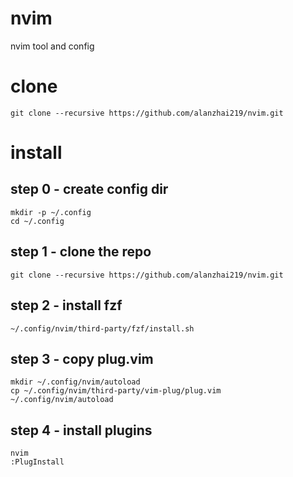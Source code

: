 # nvim
nvim tool and config

# clone
```shell
git clone --recursive https://github.com/alanzhai219/nvim.git
```

# install
## step 0 - create config dir
```shell
mkdir -p ~/.config
cd ~/.config
```

## step 1 - clone the repo
```shell
git clone --recursive https://github.com/alanzhai219/nvim.git
```

## step 2 - install fzf
```shell
~/.config/nvim/third-party/fzf/install.sh
```

## step 3 - copy plug.vim
```shell
mkdir ~/.config/nvim/autoload
cp ~/.config/nvim/third-party/vim-plug/plug.vim ~/.config/nvim/autoload
```

## step 4 - install plugins
```shell
nvim
:PlugInstall
```
